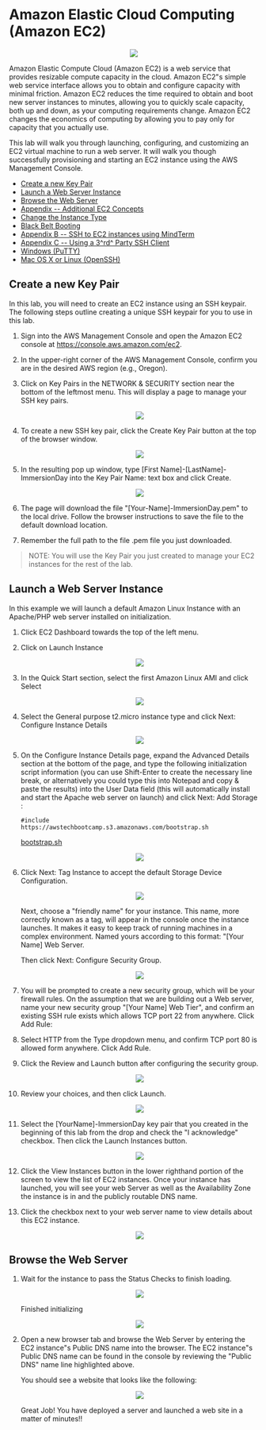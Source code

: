 # Amazon Elastic Cloud Computing (Amazon EC2)

<p align="center"><img src="./images/logo.png"/></p>

Amazon Elastic Compute Cloud (Amazon EC2) is a web service that provides resizable compute capacity in the cloud. Amazon 
EC2"s simple web service interface allows you to obtain and configure capacity with minimal friction. Amazon EC2 reduces 
the time required to obtain and boot new server instances to minutes, allowing you to quickly scale capacity, both up 
and down, as your computing requirements change. Amazon EC2 changes the economics of computing by allowing you to pay 
only for capacity that you actually use.

This lab will walk you through launching, configuring, and customizing an EC2 virtual machine to run a web server. It 
will walk you though successfully provisioning and starting an EC2 instance using the AWS Management Console.

* [Create a new Key Pair](#create-a-new-key-pair)
* [Launch a Web Server Instance](#launch-a-web-server-instance)
* [Browse the Web Server](#browse-the-web-server)
* [Appendix -- Additional EC2 Concepts](#appendix----additional-ec2-concepts)
* [Change the Instance Type](#change-the-instance-type)
* [Black Belt Booting](#black-belt-booting)
* [Appendix B -- SSH to EC2 instances using MindTerm](#appendix-b----ssh-to-ec2-instances-using-mindterm)
* [Appendix C -- Using a 3^rd^ Party SSH Client](#appendix-c----using-a-3^rd^-party-ssh-client)
* [Windows (PuTTY)](#windows-(putty))
* [Mac OS X or Linux (OpenSSH)](#mac-os-x-or-linux-(openssh))

## Create a new Key Pair

In this lab, you will need to create an EC2 instance using an SSH keypair. The following steps outline creating a unique 
SSH keypair for you to use in this lab.

1. Sign into the AWS Management Console and open the Amazon EC2 console at <https://console.aws.amazon.com/ec2>.

1. In the upper-right corner of the AWS Management Console, confirm you are in the desired AWS region (e.g., Oregon).

1. Click on Key Pairs in the NETWORK & SECURITY section near the bottom of the leftmost menu. This will display a 
page to manage your SSH key pairs.

    <p align="center"><img src="./images/image01.png") />

1. To create a new SSH key pair, click the Create Key Pair button at the top of the browser window.

    <p align="center"><img src="./images/image02.png") />

1. In the resulting pop up window, type \[First Name\]-\[LastName\]-ImmersionDay into the Key Pair Name: text box and 
click Create.

    <p align="center"><img src="./images/image03.png") />

1. The page will download the file "\[Your-Name\]-ImmersionDay.pem" to the local drive. Follow the browser instructions 
to save the file to the default download location.

1. Remember the full path to the file .pem file you just downloaded.

> NOTE: You will use the Key Pair you just created to manage your EC2 instances for the rest of the lab.

## Launch a Web Server Instance

In this example we will launch a default Amazon Linux Instance with an Apache/PHP web server installed on initialization.

1. Click EC2 Dashboard towards the top of the left menu.

1. Click on Launch Instance

    <p align="center"><img src="./images/image04.png") />

1. In the Quick Start section, select the first Amazon Linux AMI and click Select

    <p align="center"><img src="./images/image05.png") />

1. Select the General purpose t2.micro instance type and click Next: Configure Instance Details
  
    <p align="center"><img src="./images/image06.png") />

1. On the Configure Instance Details page, expand the Advanced Details section at the bottom of the page, and type the 
following initialization script information (you can use Shift-Enter to create the necessary line break, or alternatively 
you could type this into Notepad and copy & paste the results) into the User Data field (this will automatically install 
and start the Apache web server on launch) and click Next: Add Storage :

    ```
    #include
    https://awstechbootcamp.s3.amazonaws.com/bootstrap.sh
    ```
    
    [bootstrap.sh](./bootstrap.sh)
    
    <p align="center"><img src="./images/image07.png") />

1. Click Next: Tag Instance to accept the default Storage Device Configuration.

    <p align="center"><img src="./images/image08.png") />

    Next, choose a "friendly name" for your instance. This name, more correctly known as a tag, will appear in the 
    console once the instance launches. It makes it easy to keep track of running machines in a complex environment. 
    Named yours according to this format: "\[Your Name\] Web Server.
    
    Then click Next: Configure Security Group.

    <p align="center"><img src="./images/image09.png") />

1. You will be prompted to create a new security group, which will be your firewall rules. On the assumption that we are 
building out a Web server, name your new security group "\[Your Name\] Web Tier", and confirm an existing SSH rule exists 
which allows TCP port 22 from anywhere. Click Add Rule:

1. Select HTTP from the Type dropdown menu, and confirm TCP port 80 is allowed form anywhere. Click Add Rule.

1. Click the Review and Launch button after configuring the security group.

    <p align="center"><img src="./images/image10.png") />

1. Review your choices, and then click Launch.

    <p align="center"><img src="./images/image11.png") />

1. Select the \[YourName\]-ImmersionDay key pair that you created in the beginning of this lab from the drop and check 
the \"I acknowledge\" checkbox. Then click the Launch Instances button.

    <p align="center"><img src="./images/image12.png") />

1. Click the View Instances button in the lower righthand portion of the screen to view the list of EC2 instances. Once 
your instance has launched, you will see your web Server as well as the Availability Zone the instance is in and the 
publicly routable DNS name.

1. Click the checkbox next to your web server name to view details about this EC2 instance.
  
    <p align="center"><img src="./images/image13.png") />

## Browse the Web Server

1. Wait for the instance to pass the Status Checks to finish loading.
  
    <p align="center"><img src="./images/image14.png") />
  
    Finished initializing
    
    <p align="center"><img src="./images/image15.png") />

1. Open a new browser tab and browse the Web Server by entering the EC2 instance"s Public DNS name into the browser. The 
EC2 instance"s Public DNS name can be found in the console by reviewing the "Public DNS" name line highlighted above.

    You should see a website that looks like the following:

    <p align="center"><img src="./images/image16.png") />

    Great Job! You have deployed a server and launched a web site in a matter of minutes!!
